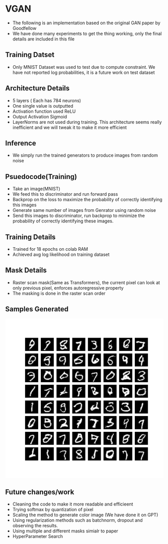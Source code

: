 # VGAN
* The following is an implementation based on the original GAN paper by Goodfellow
* We have done many experiments to get the thing working, only the final details are included in this file

## Training Datset
* Only MNIST Dataset was used to test due to compute constraint. We have not reported log probabilities, it is a future work on test dataset

## Architecture Details
* 5 layers ( Each has 784 neurons)
* One single value is outputted
* Activation function used ReLU
* Output Activation Sigmoid
* LayerNorms are not used during training. This architecture seems really inefficient and we will tweak it to make it more efficient

## Inference
* We simply run the trained generators to produce images from random noise

## Psuedocode(Training)
* Take an image(MNIST)
* We feed  this to discriminator and run forward pass
* Backprop on the loss to maximize the probability of correctly identifying this images
* Generate same number of images from Genrator using random noise
* Send this images to discriminator, run backprop to minimize the probability of correctly identifying these images.

## Training Details
* Trained for 18 epochs on colab RAM
* Achieved avg log likelihood on training dataset

## Mask Details
* Raster scan mask(Same as Transformers), the current pixel can look at only previous pixel, enforces autoregressive property
* The masking is done in the raster scan order 

## Samples Generated
 ![Samples](sample.jpeg)
 
## Future changes/work
* Cleaning the code to make it more readable and efficieent
* Trying softmax by quantization of pixel
* Scaling the method to generate color image (We have done it on GPT)
* Using regularization methods such as batchnorm, dropout and observing the results.
* Using multiple and different masks simialr to paper
* HyperParameter Search

